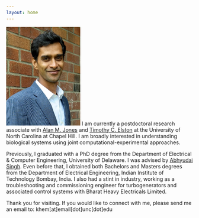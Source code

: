 ```yaml
---
layout: home
---
```


<img class="col one left" src="/img/headshot.jpg" width="200"> I am currently a postdoctoral research associate with [Alan M. Jones](https://bio.unc.edu/faculty-profile/jones/) and [Timothy C. Elston](https://www.med.unc.edu/pharm/directory/timothy-elston/) at the University of North Carolina at Chapel Hill. I am broadly interested in understanding biological systems using joint computational-experimental approaches.

Previously, I graduated with a PhD degree from the Department of Electrical & Computer Engineering, University of Delaware. I was advised by [Abhyudai Singh](https://udel.edu/~absingh/). Even before that, I obtained both Bachelors and Masters degrees from the Department of Electrical Engineering, Indian Institute of Technology Bombay, India. I also had a stint in industry, working as a troubleshooting and commissioning engineer for turbogenerators and associated control systems with Bharat Heavy Electricals Limited.

Thank you for visiting. If you would like to connect with me, please send me an email to: khem[at]email[dot]unc[dot]edu